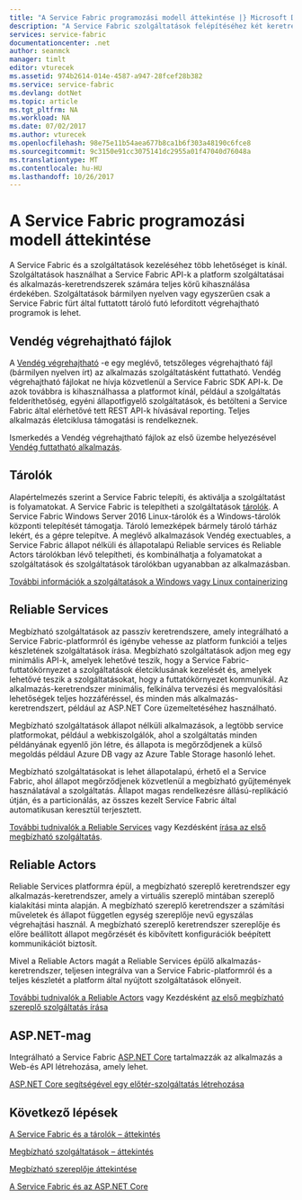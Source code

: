 ```yaml
---
title: "A Service Fabric programozási modell áttekintése |} Microsoft Docs"
description: "A Service Fabric szolgáltatások felépítéséhez két keretrendszerek kínál: a szereplő keretrendszer és a szolgáltatások keretében. Különböző kompromisszumot alakítson ki az egyszerűség és vezérlő kínálnak."
services: service-fabric
documentationcenter: .net
author: seanmck
manager: timlt
editor: vturecek
ms.assetid: 974b2614-014e-4587-a947-28fcef28b382
ms.service: service-fabric
ms.devlang: dotNet
ms.topic: article
ms.tgt_pltfrm: NA
ms.workload: NA
ms.date: 07/02/2017
ms.author: vturecek
ms.openlocfilehash: 98e75e11b54aea677b8ca1b6f303a48190c6fce8
ms.sourcegitcommit: 9c3150e91cc3075141dc2955a01f47040d76048a
ms.translationtype: MT
ms.contentlocale: hu-HU
ms.lasthandoff: 10/26/2017
---
```

# <a name="service-fabric-programming-model-overview"></a>A Service Fabric programozási modell áttekintése
A Service Fabric és a szolgáltatások kezeléséhez több lehetőséget is kínál. Szolgáltatások használhat a Service Fabric API-k a platform szolgáltatásai és alkalmazás-keretrendszerek számára teljes körű kihasználása érdekében. Szolgáltatások bármilyen nyelven vagy egyszerűen csak a Service Fabric fürt által futtatott tároló futó lefordított végrehajtható programok is lehet.

## <a name="guest-executables"></a>Vendég végrehajtható fájlok
A [Vendég végrehajtható](service-fabric-deploy-existing-app.md) -e egy meglévő, tetszőleges végrehajtható fájl (bármilyen nyelven írt) az alkalmazás szolgáltatásként futtatható. Vendég végrehajtható fájlokat ne hívja közvetlenül a Service Fabric SDK API-k. De azok továbbra is kihasználhassa a platformot kínál, például a szolgáltatás felderíthetőség, egyéni állapotfigyelő szolgáltatások, és betölteni a Service Fabric által elérhetővé tett REST API-k hívásával reporting. Teljes alkalmazás életciklusa támogatási is rendelkeznek.

Ismerkedés a Vendég végrehajtható fájlok az első üzembe helyezésével [Vendég futtatható alkalmazás](service-fabric-deploy-existing-app.md).

## <a name="containers"></a>Tárolók
Alapértelmezés szerint a Service Fabric telepíti, és aktiválja a szolgáltatást is folyamatokat. A Service Fabric is telepítheti a szolgáltatások [tárolók](service-fabric-containers-overview.md). A Service Fabric Windows Server 2016 Linux-tárolók és a Windows-tárolók központi telepítését támogatja. Tároló lemezképek bármely tároló tárház lekért, és a gépre telepítve. A meglévő alkalmazások Vendég exectuables, a Service Fabric állapot nélküli és állapotalapú Reliable services és Reliable Actors tárolókban lévő telepítheti, és kombinálhatja a folyamatokat a szolgáltatások és szolgáltatások tárolókban ugyanabban az alkalmazásban.

[További információk a szolgáltatások a Windows vagy Linux containerizing](service-fabric-deploy-container.md)

## <a name="reliable-services"></a>Reliable Services
Megbízható szolgáltatások az passzív keretrendszere, amely integrálható a Service Fabric-platformról és igénybe vehesse az platform funkciói a teljes készletének szolgáltatások írása. Megbízható szolgáltatások adjon meg egy minimális API-k, amelyek lehetővé teszik, hogy a Service Fabric-futtatókörnyezet a szolgáltatások életciklusának kezelését és, amelyek lehetővé teszik a szolgáltatásokat, hogy a futtatókörnyezet kommunikál. Az alkalmazás-keretrendszer minimális, felkínálva tervezési és megvalósítási lehetőségek teljes hozzáféréssel, és minden más alkalmazás-keretrendszert, például az ASP.NET Core üzemeltetéséhez használható.

Megbízható szolgáltatások állapot nélküli alkalmazások, a legtöbb service platformokat, például a webkiszolgálók, ahol a szolgáltatás minden példányának egyenlő jön létre, és állapota is megőrződjenek a külső megoldás például Azure DB vagy az Azure Table Storage hasonló lehet.

Megbízható szolgáltatásokat is lehet állapotalapú, érhető el a Service Fabric, ahol állapot megőrződjenek közvetlenül a megbízható gyűjtemények használatával a szolgáltatás. Állapot magas rendelkezésre állású-replikáció útján, és a particionálás, az összes kezelt Service Fabric által automatikusan keresztül terjesztett.

[További tudnivalók a Reliable Services](service-fabric-reliable-services-introduction.md) vagy Kezdésként [írása az első megbízható szolgáltatás](service-fabric-reliable-services-quick-start.md).

## <a name="reliable-actors"></a>Reliable Actors
Reliable Services platformra épül, a megbízható szereplő keretrendszer egy alkalmazás-keretrendszer, amely a virtuális szereplő mintában szereplő kialakítási minta alapján. A megbízható szereplő keretrendszer a számítási műveletek és állapot független egység szereplője nevű egyszálas végrehajtási használ. A megbízható szereplő keretrendszer szereplője és előre beállított állapot megőrzését és kibővített konfigurációk beépített kommunikációt biztosít.

Mivel a Reliable Actors magát a Reliable Services épülő alkalmazás-keretrendszer, teljesen integrálva van a Service Fabric-platformról és a teljes készletét a platform által nyújtott szolgáltatások előnyeit.

[További tudnivalók a Reliable Actors](service-fabric-reliable-actors-introduction.md) vagy Kezdésként [az első megbízható szereplő szolgáltatás írása](service-fabric-reliable-actors-get-started.md)

## <a name="aspnet-core"></a>ASP.NET-mag
Integrálható a Service Fabric [ASP.NET Core](service-fabric-reliable-services-communication-aspnetcore.md) tartalmazzák az alkalmazás a Web-és API létrehozása, amely lehet. 

[ASP.NET Core segítségével egy előtér-szolgáltatás létrehozása](service-fabric-add-a-web-frontend.md)

## <a name="next-steps"></a>Következő lépések
[A Service Fabric és a tárolók – áttekintés](service-fabric-containers-overview.md)

[Megbízható szolgáltatások – áttekintés](service-fabric-reliable-services-introduction.md)

[Megbízható szereplője áttekintése](service-fabric-reliable-actors-introduction.md)

[A Service Fabric és az ASP.NET Core](service-fabric-reliable-services-communication-aspnetcore.md)




